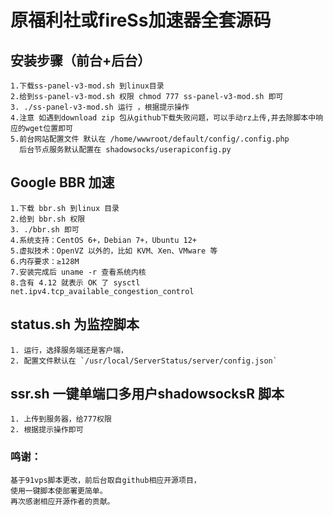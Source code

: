 # 原福利社或fireSs加速器全套源码
 ## 安装步骤（前台+后台）
    1.下载ss-panel-v3-mod.sh 到linux目录
    2.给到ss-panel-v3-mod.sh 权限 chmod 777 ss-panel-v3-mod.sh 即可
    3. ./ss-panel-v3-mod.sh 运行 ，根据提示操作
    4.注意 如遇到download zip 包从github下载失败问题，可以手动rz上传,并去除脚本中响应的wget位置即可
    5.前台网站配置文件 默认在 /home/wwwroot/default/config/.config.php
      后台节点服务默认配置在 shadowsocks/userapiconfig.py
 ## Google BBR 加速 
    1.下载 bbr.sh 到linux 目录
    2.给到 bbr.sh 权限
    3. ./bbr.sh 即可
    4.系统支持：CentOS 6+，Debian 7+，Ubuntu 12+
    5.虚拟技术：OpenVZ 以外的，比如 KVM、Xen、VMware 等
    6.内存要求：≥128M
    7.安装完成后 uname -r 查看系统内核
    8.含有 4.12 就表示 OK 了 sysctl net.ipv4.tcp_available_congestion_control 
    
 ## status.sh 为监控脚本
    1. 运行，选择服务端还是客户端，
    2. 配置文件默认在 `/usr/local/ServerStatus/server/config.json`
 ## ssr.sh 一键单端口多用户shadowsocksR 脚本
    1. 上传到服务器，给777权限
    2. 根据提示操作即可
 ### 鸣谢：
    基于91vps脚本更改，前后台取自github相应开源项目，
    使用一键脚本使部署更简单。
    再次感谢相应开源作者的贡献。